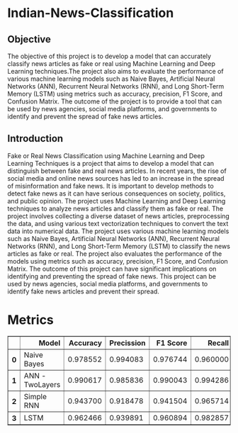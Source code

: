 # Indian-News-Classification


## Objective 

The objective of this project is to develop a model that can accurately classify news articles as fake or real using Machine Learning and Deep Learning techniques.The project also aims to evaluate the performance of various machine learning models such as Naive Bayes, Artificial Neural Networks (ANN), Recurrent Neural Networks (RNN), and Long Short-Term Memory (LSTM) using metrics such as accuracy, precision, F1 Score, and Confusion Matrix. The outcome of the project is to provide a tool that can be used by news agencies, social media platforms, and governments to identify and prevent the spread of fake news articles.


## Introduction

Fake or Real News Classification using Machine Learning and Deep Learning Techniques is a project that aims to develop a model that can distinguish between fake and real news articles. In recent years, the rise of social media and online news sources has led to an increase in the spread of misinformation and fake news. It is important to develop methods to detect fake news as it can have serious consequences on society, politics, and public opinion.
The project uses Machine Learning and Deep Learning techniques to analyze news articles and classify them as fake or real. The project involves collecting a diverse dataset of news articles, preprocessing the data, and using various text vectorization techniques to convert the text data into numerical data.
The project uses various machine learning models such as Naive Bayes, Artificial Neural Networks (ANN), Recurrent Neural Networks (RNN), and Long Short-Term Memory (LSTM) to classify the news articles as fake or real. The project also evaluates the performance of the models using metrics such as accuracy, precision, F1 Score, and Confusion Matrix.
The outcome of this project can have significant implications on identifying and preventing the spread of fake news. This project can be used by news agencies, social media platforms, and governments to identify fake news articles and prevent their spread.


# Metrics

<table border="1" class="dataframe">
  <thead>
    <tr style="text-align: right;">
      <th></th>
      <th>Model</th>
      <th>Accuracy</th>
      <th>Precission</th>
      <th>F1 Score</th>
      <th>Recall</th>
      <th>ROC_AUC</th>
    </tr>
  </thead>
  <tbody>
    <tr>
      <th>0</th>
      <td>Naive Bayes</td>
      <td>0.978552</td>
      <td>0.994083</td>
      <td>0.976744</td>
      <td>0.960000</td>
      <td>0.977475</td>
    </tr>
    <tr>
      <th>1</th>
      <td>ANN - TwoLayers</td>
      <td>0.990617</td>
      <td>0.985836</td>
      <td>0.990043</td>
      <td>0.994286</td>
      <td>0.990830</td>
    </tr>
    <tr>
      <th>2</th>
      <td>Simple RNN</td>
      <td>0.943700</td>
      <td>0.918478</td>
      <td>0.941504</td>
      <td>0.965714</td>
      <td>0.944978</td>
    </tr>
    <tr>
      <th>3</th>
      <td>LSTM</td>
      <td>0.962466</td>
      <td>0.939891</td>
      <td>0.960894</td>
      <td>0.982857</td>
      <td>0.963651</td>
    </tr>
  </tbody>
</table>

